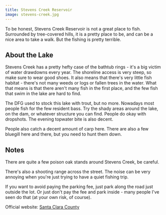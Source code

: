 ```yaml
---
title: Stevens Creek Reservoir
image: stevens-creek.jpg
---
```

To be honest, Stevens Creek Reservoir is not a great place to fish. Surrounded by tree-covered hills, it is a pretty place to be, and can be a nice area to take a walk. But the fishing is pretty terrible.


## About the Lake

Stevens Creek has a pretty hefty case of the bathtub rings - it's a big victim of water drawdowns every year. The shoreline access is very steep, so make sure to wear good shoes. It also means that there's very little fish habitat - there's not many weeds or logs or fallen trees in the water. What that means is that there aren't many fish in the first place, and the few fish that swim in the lake are hard to find.

The DFG used to stock this lake with trout, but no more. Nowadays most people fish for the few resident bass. Try the shady areas around the lake, on the dam, or whatever structure you can find. People do okay with dropshots. The evening topwater bite is also decent.

People also catch a decent amount of carp here. There are also a few bluegill here and there, but you need to hunt them down.

## Notes

There are quite a few poison oak stands around Stevens Creek, be careful.

There's also a shooting range across the street. The noise can be very annoying when you're just trying to have a quiet fishing trip.

If you want to avoid paying the parking fee, just park along the road just outside the lot. Or just don't pay the fee and park inside - many people I've seen do that (at your own risk, of course). 

Official website: [Santa Clara County](https://www.sccgov.org/sites/parks/parkfinder/Pages/StevensCreek.aspx)